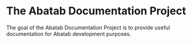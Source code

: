 # The Abatab Documentation Project

  

The goal of the Abatab Documentation Project is to provide useful documentation for Abatab development purposes.

  
<!--
%%

## Development documentation

* [Adding New Settings](dev/docproj_Adding-New-Settings.md)

* [Development Notes](dev/docproj_Development-Notes.md)

* [Directory Structure](dev/docproj_Directory-Structure.md)

* [Logging](dev/docproj_Logging.md)

* [Script Parameters](dev/docproj_Script-Parameters.md)

* [Source-CodeComments](dev/docproj_Source-Code-Comments.md)

* [Testing Procedures](dev/docproj_Testing-Procedures.md)

* [The Debuggler](dev/docproj_The-=Debuggler.md)

  

## Source code documentation

  

* [Abatab](./src/docproj_Abatab.md)

  

### Core functionality

  

* [Abatab.Core.Catalog](./src/core/docproj_Abatab.Core.Catalog.md)

* [Abatab.Core.DataExport](./src/core/docproj_Abatab.Core.DataExport.md)

* [Abatab.Core.Framework](./src/core/docproj_Abatab.Core.Framework.md)

* [Abatab.Core.Logger](./src/core/docproj_Abatab.Core.Logger.md)

* [Abatab.Core.Messaging](./src/core/docproj_Abatab.Core.Messaging.md)

* [Abatab.Core.Session](./src/core/docproj_Abatab.Core.Session.md)

* [Abatab.Core.Utilities](./src/core/docproj_Abatab.Core.Utilities.md)

  

### Module functionality

  

* [Abatab.Module.ProgressNote](./src/module/docproj_Abatab.Module.ProgressNote.md)

* [Abatab.Module.Prototype](./src/module/docproj_Abatab.Module.Prototype.md)

* [Abatab.Module.QuickMedicationOrder](./src/module/docproj_Abatab.Module.QuickMedicationOrder.md)

* [Abatab.Module.Testing](./src/module/docproj_Abatab.Module.Testing.md)

  

### Development sandbox functionality

  

* [Abatab.Sandbox](./src/sandbox/docproj_Abatab.Sandbox.md)

  

%%
-->
